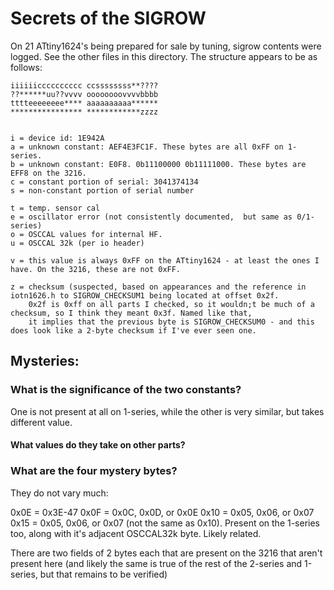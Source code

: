 # Secrets of the SIGROW
On 21 ATtiny1624's being prepared for sale by tuning, sigrow contents were logged. See the other files in this directory. The structure appears to be as follows:


```
iiiiiicccccccccc ccssssssss**????
??******uu??vvvv oooooooovvvvbbbb
tttteeeeeeee**** aaaaaaaaaa******
**************** ************zzzz


i = device id: 1E942A
a = unknown constant: AEF4E3FC1F. These bytes are all 0xFF on 1-series.
b = unknown constant: E0F8. 0b11100000 0b11111000. These bytes are EFF8 on the 3216.
c = constant portion of serial: 3041374134
s = non-constant portion of serial number

t = temp. sensor cal
e = oscillator error (not consistently documented,  but same as 0/1-series)
o = OSCCAL values for internal HF.
u = OSCCAL 32k (per io header)

v = this value is always 0xFF on the ATtiny1624 - at least the ones I have. On the 3216, these are not 0xFF.

z = checksum (suspected, based on appearances and the reference in iotn1626.h to SIGROW_CHECKSUM1 being located at offset 0x2f. 
    0x2f is 0xff on all parts I checked, so it wouldn;t be much of a checksum, so I think they meant 0x3f. Named like that,
    it implies that the previous byte is SIGROW_CHECKSUM0 - and this does look like a 2-byte checksum if I've ever seen one.

```

## Mysteries:

### What is the significance of the two constants? 
One is not present at all on 1-series, while the other is very similar, but takes different value. 
#### What values do they take on other parts?

### What are the four mystery bytes? 
They do not vary much:

0x0E = 0x3E-47
0x0F = 0x0C, 0x0D, or 0x0E
0x10 = 0x05, 0x06, or 0x07
0x15 = 0x05, 0x06, or 0x07 (not the same as 0x10). Present on the 1-series too, along with it's adjacent OSCCAL32k byte. Likely related. 

There are two fields of 2 bytes each that are present on the 3216 that aren't present here (and likely the same is true of the rest of the 2-series and 1-series, but that remains to be verified)
